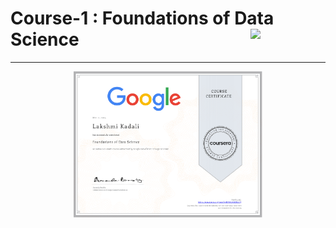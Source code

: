 
# Course-1 : Foundations of Data Science <img src="https://raw.githubusercontent.com/roshangrewal/IBM-Data-Science-Professional-Certification/master/IBM-Banner.png" align="right" width="120" />
---

<p align="center">
<img src="/Lakshmi Kadali Certificates/Coursera Google Advanced Data Analytics Professional Certificate Course-1.png" width=60% height=60%>
